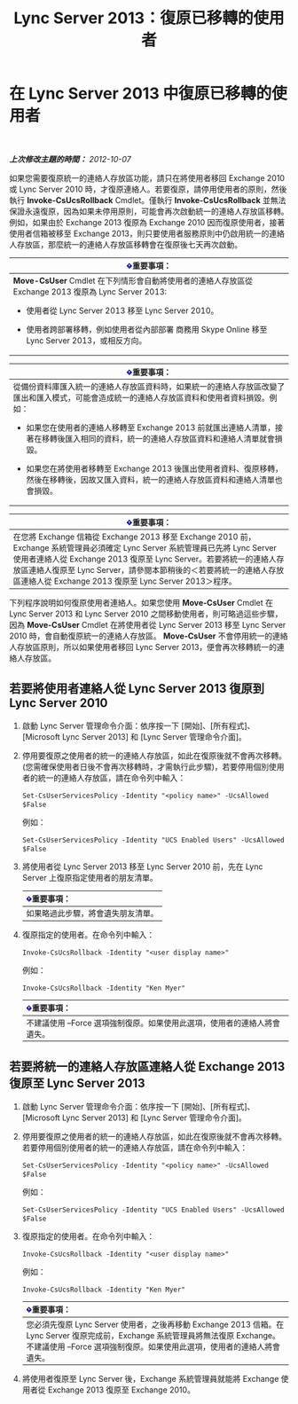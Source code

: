 ﻿---
title: Lync Server 2013：復原已移轉的使用者
TOCTitle: 復原已移轉的使用者
ms:assetid: bfabaf0b-9a42-4057-b729-a7ab9eee8c72
ms:mtpsurl: https://technet.microsoft.com/zh-tw/library/JJ205224(v=OCS.15)
ms:contentKeyID: 49292188
ms.date: 08/10/2015
mtps_version: v=OCS.15
ms.translationtype: HT
---

# 在 Lync Server 2013 中復原已移轉的使用者

 

_**上次修改主題的時間：** 2012-10-07_

如果您需要復原統一的連絡人存放區功能，請只在將使用者移回 Exchange 2010 或 Lync Server 2010 時，才復原連絡人。若要復原，請停用使用者的原則，然後執行 **Invoke-CsUcsRollback** Cmdlet。僅執行 **Invoke-CsUcsRollback** 並無法保證永遠復原，因為如果未停用原則，可能會再次啟動統一的連絡人存放區移轉。例如，如果由於 Exchange 2013 復原為 Exchange 2010 因而復原使用者，接著使用者信箱被移至 Exchange 2013，則只要使用者服務原則中仍啟用統一的連絡人存放區，那麼統一的連絡人存放區移轉會在復原後七天再次啟動。

<table>
<colgroup>
<col style="width: 100%" />
</colgroup>
<thead>
<tr class="header">
<th><img src="images/Gg412908.important(OCS.15).gif" title="important" alt="important" />重要事項：</th>
</tr>
</thead>
<tbody>
<tr class="odd">
<td><strong>Move-CsUser</strong> Cmdlet 在下列情形會自動將使用者的連絡人存放區從 Exchange 2013 復原為 Lync Server 2013:
<ul>
<li><p>使用者從 Lync Server 2013 移至 Lync Server 2010。</p></li>
<li><p>使用者跨部署移轉，例如使用者從內部部署 商務用 Skype Online 移至 Lync Server 2013，或相反方向。</p></li>
</ul></td>
</tr>
</tbody>
</table>


<table>
<colgroup>
<col style="width: 100%" />
</colgroup>
<thead>
<tr class="header">
<th><img src="images/Gg412908.important(OCS.15).gif" title="important" alt="important" />重要事項：</th>
</tr>
</thead>
<tbody>
<tr class="odd">
<td>從備份資料庫匯入統一的連絡人存放區資料時，如果統一的連絡人存放區改變了匯出和匯入模式，可能會造成統一的連絡人存放區資料和使用者資料損毀。例如：
<ul>
<li><p>如果您在使用者的連絡人移轉至 Exchange 2013 前就匯出連絡人清單，接著在移轉後匯入相同的資料，統一的連絡人存放區資料和連絡人清單就會損毀。</p></li>
<li><p>如果您在將使用者移轉至 Exchange 2013 後匯出使用者資料、復原移轉，然後在移轉後，因故又匯入資料，統一的連絡人存放區資料和連絡人清單也會損毀。</p></li>
</ul></td>
</tr>
</tbody>
</table>


<table>
<thead>
<tr class="header">
<th><img src="images/Gg412908.important(OCS.15).gif" title="important" alt="important" />重要事項：</th>
</tr>
</thead>
<tbody>
<tr class="odd">
<td>在您將 Exchange 信箱從 Exchange 2013 移至 Exchange 2010 前， Exchange 系統管理員必須確定 Lync Server 系統管理員已先將 Lync Server 使用者連絡人從 Exchange 2013 復原至 Lync Server。若要將統一的連絡人存放區連絡人復原至 Lync Server，請參閱本節稍後的＜若要將統一的連絡人存放區連絡人從 Exchange 2013 復原至 Lync Server 2013＞程序。</td>
</tr>
</tbody>
</table>


下列程序說明如何復原使用者連絡人。如果您使用 **Move-CsUser** Cmdlet 在 Lync Server 2013 和 Lync Server 2010 之間移動使用者，則可略過這些步驟，因為 **Move-CsUser** Cmdlet 在將使用者從 Lync Server 2013 移至 Lync Server 2010 時，會自動復原統一的連絡人存放區。 **Move-CsUser** 不會停用統一的連絡人存放區原則，所以如果使用者移回 Lync Server 2013，便會再次移轉統一的連絡人存放區。

## 若要將使用者連絡人從 Lync Server 2013 復原到 Lync Server 2010

1.  啟動 Lync Server 管理命令介面：依序按一下 \[開始\]、\[所有程式\]、\[Microsoft Lync Server 2013\] 和 \[Lync Server 管理命令介面\]。

2.  停用要復原之使用者的統一的連絡人存放區，如此在復原後就不會再次移轉。(您需確保使用者日後不會再次移轉時，才需執行此步驟)，若要停用個別使用者的統一的連絡人存放區，請在命令列中輸入：
    
        Set-CsUserServicesPolicy -Identity "<policy name>" -UcsAllowed $False
    
    例如：
    
        Set-CsUserServicesPolicy -Identity "UCS Enabled Users" -UcsAllowed $False

3.  將使用者從 Lync Server 2013 移至 Lync Server 2010 前，先在 Lync Server 上復原指定使用者的朋友清單。
    
    <table>
    <thead>
    <tr class="header">
    <th><img src="images/Gg412908.important(OCS.15).gif" title="important" alt="important" />重要事項：</th>
    </tr>
    </thead>
    <tbody>
    <tr class="odd">
    <td>如果略過此步驟，將會遺失朋友清單。</td>
    </tr>
    </tbody>
    </table>


4.  復原指定的使用者。在命令列中輸入：
    
        Invoke-CsUcsRollback -Identity "<user display name>"
    
    例如：
    
        Invoke-CsUcsRollback -Identity "Ken Myer"
    
    <table>
    <thead>
    <tr class="header">
    <th><img src="images/Gg412908.important(OCS.15).gif" title="important" alt="important" />重要事項：</th>
    </tr>
    </thead>
    <tbody>
    <tr class="odd">
    <td>不建議使用 –Force 選項強制復原。如果使用此選項，使用者的連絡人將會遺失。</td>
    </tr>
    </tbody>
    </table>


## 若要將統一的連絡人存放區連絡人從 Exchange 2013 復原至 Lync Server 2013

1.  啟動 Lync Server 管理命令介面：依序按一下 \[開始\]、\[所有程式\]、\[Microsoft Lync Server 2013\] 和 \[Lync Server 管理命令介面\]。

2.  停用要復原之使用者的統一的連絡人存放區，如此在復原後就不會再次移轉。若要停用個別使用者的統一的連絡人存放區，請在命令列中輸入：
    
        Set-CsUserServicesPolicy -Identity "<policy name>" -UcsAllowed $False
    
    例如：
    
        Set-CsUserServicesPolicy -Identity "UCS Enabled Users" -UcsAllowed $False

3.  復原指定的使用者。在命令列中輸入：
    
        Invoke-CsUcsRollback -Identity "<user display name>"
    
    例如：
    
        Invoke-CsUcsRollback -Identity "Ken Myer"
    
    <table>
    <thead>
    <tr class="header">
    <th><img src="images/Gg412908.important(OCS.15).gif" title="important" alt="important" />重要事項：</th>
    </tr>
    </thead>
    <tbody>
    <tr class="odd">
    <td>您必須先復原 Lync Server 使用者，之後再移動 Exchange 2013 信箱。在 Lync Server 復原完成前，Exchange 系統管理員將無法復原 Exchange。不建議使用 –Force 選項強制復原。如果使用此選項，使用者的連絡人將會遺失。</td>
    </tr>
    </tbody>
    </table>


4.  將使用者復原至 Lync Server 後，Exchange 系統管理員就能將 Exchange 使用者從 Exchange 2013 復原至 Exchange 2010。

